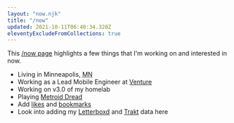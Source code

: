 ```yaml
---
layout: "now.njk"
title: "/now"
updated: 2021-10-11T06:40:34.320Z
eleventyExcludeFromCollections: true
---
```


This <a href="https://nownownow.com" target="_blank">/now page</a> highlights a few things that I'm working on and interested in now.

- Living in <span class="p-locality">Minneapolis</span>, <abbr class="p-region" title="Minnesota">MN</abbr>
- Working as a Lead Mobile Engineer at <a href="https://venture.org" target="_blank">Venture</a>
- Working on v3.0 of my homelab
- Playing [Metroid Dread](https://metroid.nintendo.com/)
- Add [likes](https://indieweb.org/likes) and [bookmarks](https://indieweb.org/bookmark)
- Look into adding my [Letterboxd](https://letterboxd.com/benji/) and [Trakt](https://trakt.tv/users/benji) data here
